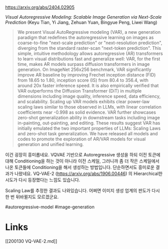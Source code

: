 https://arxiv.org/abs/2404.02905

*Visual Autoregressive Modeling: Scalable Image Generation via Next-Scale Prediction* (Keyu Tian, Yi Jiang, Zehuan Yuan, Bingyue Peng, Liwei Wang)

> We present Visual AutoRegressive modeling (VAR), a new generation paradigm that redefines the autoregressive learning on images as coarse-to-fine "next-scale prediction" or "next-resolution prediction", diverging from the standard raster-scan "next-token prediction". This simple, intuitive methodology allows autoregressive (AR) transformers to learn visual distributions fast and generalize well: VAR, for the first time, makes AR models surpass diffusion transformers in image generation. On ImageNet 256x256 benchmark, VAR significantly improve AR baseline by improving Frechet inception distance (FID) from 18.65 to 1.80, inception score (IS) from 80.4 to 356.4, with around 20x faster inference speed. It is also empirically verified that VAR outperforms the Diffusion Transformer (DiT) in multiple dimensions including image quality, inference speed, data efficiency, and scalability. Scaling up VAR models exhibits clear power-law scaling laws similar to those observed in LLMs, with linear correlation coefficients near -0.998 as solid evidence. VAR further showcases zero-shot generalization ability in downstream tasks including image in-painting, out-painting, and editing. These results suggest VAR has initially emulated the two important properties of LLMs: Scaling Laws and zero-shot task generalization. We have released all models and codes to promote the exploration of AR/VAR models for visual generation and unified learning.

이건 굉장히 흥미롭네요. VQVAE 기반으로 Autoregressive 생성을 하되 이전 토큰에 대해 Conditioning을 하는 것이 아니라 이전 스케일, 그러니까 좀 더 작은 스케일에서 나온 토큰들에 Conditioning을 해서 생성하는 방법입니다. 단순하면서도 흥미로운 결과가 나왔네요. VQ-VAE-2 (https://arxiv.org/abs/1906.00446) 의 Hierarchical한 시도가 다시 등장했다는 느낌도 있습니다.

Scaling Law를 추정한 결과도 나와있습니다. 어쩌면 이미지 생성 업계의 판도가 다시 한 번 뒤바뀔지도 모르겠군요.

#autoregressive-model #image-generation

# Links

[[200130 VQ-VAE-2.md]]